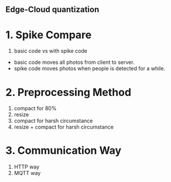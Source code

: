 ## Edge-Cloud quantization

# 1. Spike Compare
1) basic code vs with spike code
- basic code moves all photos from client to server.
- spike code moves photos when people is detected for a while.

# 2. Preprocessing Method
1) compact for 80%
2) resize
3) compact for harsh circumstance
4) resize + compact for harsh circumstance

# 3. Communication Way
1) HTTP way
2) MQTT way
